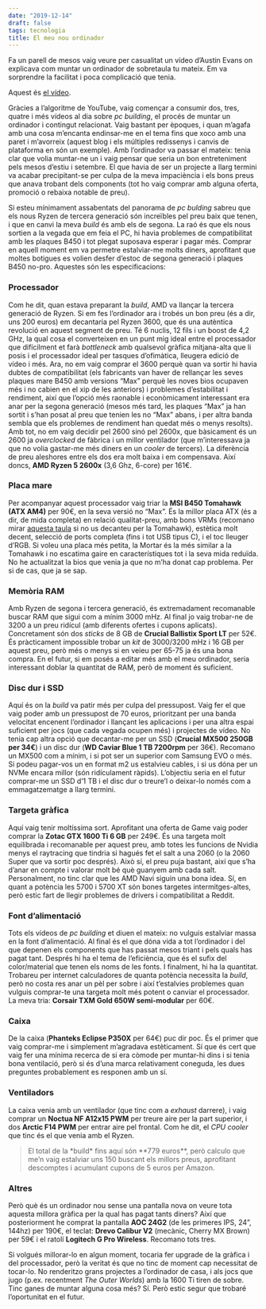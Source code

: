 ```yaml
---
date: "2019-12-14"
draft: false
tags: tecnologia
title: El meu nou ordinador
---
```


<p class="intro"><span class="dropcap">F</span>a un parell de mesos vaig veure per casualitat un vídeo d’Austin Evans on explicava com muntar un ordinador de sobretaula tu mateix. Em va sorprendre la facilitat i poca complicació que tenia.</p>

Aquest és [el vídeo](https://www.youtube.com/watch?v=hGiAfMoYEjI).

Gràcies a l’algoritme de YouTube, vaig començar a consumir dos, tres, quatre i més vídeos al dia sobre *pc building*, el procés de muntar un ordinador i contingut relacionat. Vaig bastant per èpoques, i quan m’agafa amb una cosa m’encanta endinsar-me en el tema fins que xoco amb una paret i m’avorreix (aquest blog i els múltiples redissenys i canvis de plataforma en són un exemple). Amb l’ordinador va passar el mateix: tenia clar que volia muntar-ne un i vaig pensar que seria un bon entreteniment pels mesos d’estiu i setembre. El que havia de ser un projecte a llarg termini va acabar precipitant-se per culpa de la meva impaciència i els bons preus que anava trobant dels components (tot ho vaig comprar amb alguna oferta, promoció o rebaixa notable de preu). 

Si esteu mínimament assabentats del panorama de *pc bulding* sabreu que els nous Ryzen de tercera generació són increïbles pel preu baix que tenen, i que en canvi la meva *build* és amb els de segona. La raó és que els nous sortien a la vegada que em feia el PC, hi havia problemes de compatibilitat amb les plaques B450 i tot plegat suposava esperar i pagar més. Comprar en aquell moment em va permetre estalviar-me molts diners, aprofitant que moltes botigues es volien desfer d’estoc de segona generació i plaques B450 no-pro.
Aquestes són les especificacions:

### Processador
Com he dit, quan estava preparant la *build*, AMD va llançar la tercera generació de Ryzen. Si em fes l’ordinador ara i trobés un bon preu (és a dir, uns 200 euros) em decantaria pel Ryzen 3600, que és una autèntica revolució en aquest segment de preu. Té 6 nuclis, 12 fils i un boost de 4,2 GHz, la qual cosa el converteixen en un punt mig ideal entre el processador que difícilment et farà *bottleneck* amb qualsevol gràfica mitjana-alta que li posis i el processador ideal per tasques d’ofimàtica, lleugera edició de vídeo i més. 
Ara, no em vaig comprar el 3600 perquè quan va sortir hi havia dubtes de compatibilitat (els fabricants van haver de rellançar les seves plaques mare B450 amb versions “Max” perquè les noves bios ocupaven més i no cabien en el xip de les anteriors) i problemes d’estabilitat i rendiment, així que l’opció més raonable i econòmicament interessant era anar per la segona generació (mesos més tard, les plaques “Max” ja han sortit i s’han posat al preu que tenien les no “Max” abans, i per altra banda sembla que els problemes de rendiment han quedat més o menys resolts). Amb tot, no em vaig decidir pel 2600 sinó pel 2600x, que bàsicament és un 2600 ja *overclocked* de fàbrica i un millor ventilador (que m’interessava ja que no volia gastar-me més diners en un *cooler* de tercers). La diferència de preu aleshores entre els dos era molt baixa i em compensava. Així doncs, **AMD Ryzen 5 2600x** (3,6 Ghz, 6-core) per 161€.

### Placa mare
Per acompanyar aquest processador vaig triar la **MSI B450 Tomahawk (ATX AM4)** per 90€, en la seva versió no “Max”. És la millor placa ATX (és a dir, de mida completa) en relació qualitat-preu, amb bons VRMs (recomano mirar [aquesta taula](https://www.reddit.com/r/Amd/comments/9uc6bi/am4_b450x470_vrm_tier_list/) si no us decanteu per la Tomahawk), estètica molt decent, selecció de ports completa (fins i tot USB tipus C), i el toc lleuger d’RGB. Si voleu una placa més petita, la Mortar és la més similar a la Tomahawk i no escatima gaire en característiques tot i la seva mida reduïda. No he actualitzat la bios que venia ja que no m’ha donat cap problema. Per si de cas, que ja se sap.

### Memòria RAM
Amb Ryzen de segona i tercera generació, és extremadament recomanable buscar RAM que sigui com a mínim 3000 mHz. Al final jo vaig trobar-ne de 3200 a un preu ridícul (amb diferents ofertes i cupons aplicats). Concretament són dos *sticks* de 8 GB de **Crucial Ballistix Sport LT** per 52€. És pràcticament impossible trobar un *kit* de 3000/3200 mHz i 16 GB per aquest preu, però més o menys si en veieu per 65-75 ja és una bona compra. En el futur, si em posés a editar més amb el meu ordinador, seria interessant doblar la quantitat de RAM, però de moment és suficient.

### Disc dur i SSD
Aquí és on la *build* va patir més per culpa del pressupost. Vaig fer el que vaig poder amb un pressupost de 70 euros, prioritzant per una banda velocitat encenent l’ordinador i llançant les aplicacions i per una altra espai suficient per jocs (que cada vegada ocupen més) i projectes de vídeo. No tenia cap altra opció que decantar-me per un SSD (**Crucial MX500 250GB per 34€**) i un disc dur (**WD Caviar Blue 1 TB 7200rpm** per 36€). Recomano un MX500 com a mínim, i si pot ser un superior com Samsung EVO o més. Si podeu pagar-vos un en format m2 us estalvieu cables, i si us dóna per un NVMe encara millor (són ridículament ràpids). L’objectiu seria en el futur comprar-me un SSD d’1 TB i el disc dur o treure’l o deixar-lo només com a emmagatzematge a llarg termini.

### Targeta gràfica
Aquí vaig tenir moltíssima sort. Aprofitant una oferta de Game vaig poder comprar la **Zotac GTX 1600 Ti 6 GB** per 249€. És una targeta molt equilibrada i recomanable per aquest preu, amb totes les funcions de Nvidia menys el raytracing que tindria si hagués fet el salt a una 2060 (o la 2060 Super que va sortir poc després). Això sí, el preu puja bastant, així que s’ha d’anar en compte i valorar molt bé què guanyem amb cada salt. Personalment, no tinc clar que les AMD Navi siguin una bona idea. Sí, en quant a potència les 5700 i 5700 XT són bones targetes intermitges-altes, però estic fart de llegir problemes de drivers i compatibilitat a Reddit.

### Font d’alimentació
Tots els vídeos de *pc building* et diuen el mateix: no vulguis estalviar massa en la font d’alimentació. Al final és el que dóna vida a tot l’ordinador i del que depenen els components que has passat mesos triant i pels quals has pagat tant. Després hi ha el tema de l’eficiència, que és el sufix del color/material que tenen els noms de les fonts. I finalment, hi ha la quantitat. Trobareu per internet calculadores de quanta potència necessita la *build*, però no costa res anar un pèl per sobre i així t’estalvies problemes quan vulguis comprar-te una targeta molt més potent o canviar el processador. La meva tria: **Corsair TXM Gold 650W semi-modular** per 60€.

### Caixa
De la caixa (**Phanteks Eclipse P350X** per 64€) puc dir poc. És el primer que vaig comprar-me i simplement m’agradava estèticament. Sí que és cert que vaig fer una mínima recerca de si era còmode per muntar-hi dins i si tenia bona ventilació, però si és d’una marca relativament coneguda, les dues preguntes probablement es responen amb un sí.

### Ventiladors
La caixa venia amb un ventilador (que tinc com a *exhaust* darrere), i vaig comprar un **Noctua NF A12x15 PWM** per treure aire per la part superior, i dos **Arctic F14 PWM** per entrar aire pel frontal. Com he dit, el *CPU cooler* que tinc és el que venia amb el Ryzen.

<blockquote>El total de la *build* fins aquí són **779 euros**, però calculo que me’n vaig estalviar uns 150 buscant els millors preus, aprofitant descomptes i acumulant cupons de 5 euros per Amazon.</blockquote>

### Altres
Però què és un ordinador nou sense una pantalla nova on veure tota aquesta millora gràfica per la qual has pagat tants diners? Així que posteriorment he comprat la pantalla **AOC 24G2** (de les primeres IPS, 24”, 144hz) per 190€, el teclat: **Drevo Calibur V2** (mecànic, Cherry MX Brown) per 59€ i el ratolí **Logitech G Pro Wireless**. Recomano tots tres.

Si volgués millorar-lo en algun moment, tocaria fer upgrade de la gràfica i del processador, però la veritat és que no tinc de moment cap necessitat de tocar-lo. No renderitzo grans projectes a l’ordinador de casa, i als jocs que jugo (p.ex. recentment *The Outer Worlds*) amb la 1600 Ti tiren de sobre. Tinc ganes de muntar alguna cosa més? Sí. Però estic segur que trobaré l’oportunitat en el futur.
